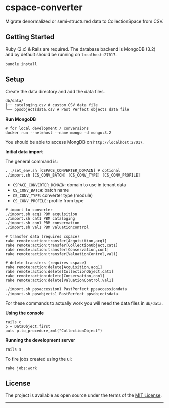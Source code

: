 cspace-converter
===

Migrate denormalized or semi-structured data to CollectionSpace from CSV.

Getting Started
---

Ruby (2.x) & Rails are required. The database backend is MongoDB (3.2) and by default should be running on `localhost:27017`.

```
bundle install
```

Setup
---

Create the data directory and add the data files.

```
db/data/
├── cataloging.csv # custom CSV data file
└── ppsobjectsdata.csv # Past Perfect objects data file
```

**Run MongoDB**

```
# for local development / conversions
docker run --net=host --name mongo -d mongo:3.2
```

You should be able to access MongDB on `http://localhost:27017`.

**Initial data import**

The general command is:

```
. ./set_env.sh [CSPACE_CONVERTER_DOMAIN] # optional
./import.sh [CS_CONV_BATCH] [CS_CONV_TYPE] [CS_CONV_PROFILE]
```

- `CSPACE_CONVERTER_DOMAIN`: domain to use in tenant data
- `CS_CONV_BATCH`: batch name
- `CS_CONV_TYPE`: converter type (module)
- `CS_CONV_PROFILE`: profile from type

```
# import to converter
./import.sh acq1 PBM acquisition
./import.sh cat1 PBM cataloging
./import.sh con1 PBM conservation
./import.sh val1 PBM valuationcontrol

# transfer data (requires cspace)
rake remote:action:transfer[Acquisition,acq1]
rake remote:action:transfer[CollectionObject,cat1]
rake remote:action:transfer[Conservation,con1]
rake remote:action:transfer[ValuationControl,val1]

# delete transfers (requires cspace)
rake remote:action:delete[Acquisition,acq1]
rake remote:action:delete[CollectionObject,cat1]
rake remote:action:delete[Conservation,con1]
rake remote:action:delete[ValuationControl,val1]

./import.sh ppsaccession1 PastPerfect ppsaccessiondata
./import.sh ppsobjects1 PastPerfect ppsobjectsdata
```

For these commands to actually work you will need the data files in `db/data`.

**Using the console**

```
rails c
p = DataObject.first
puts p.to_procedure_xml("CollectionObject")
```

**Running the development server**

```
rails s
```

To fire jobs created using the ui:

```
rake jobs:work
```

License
---

The project is available as open source under the terms of the [MIT License](http://opensource.org/licenses/MIT).

---